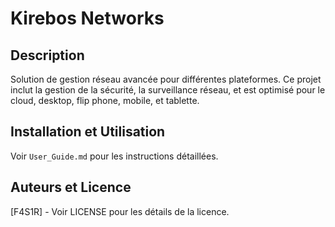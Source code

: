 # Kirebos Networks

## Description
Solution de gestion réseau avancée pour différentes plateformes. Ce projet inclut la gestion de la sécurité, la surveillance réseau, et est optimisé pour le cloud, desktop, flip phone, mobile, et tablette.

## Installation et Utilisation
Voir `User_Guide.md` pour les instructions détaillées.

## Auteurs et Licence
[F4S1R] - Voir LICENSE pour les détails de la licence.
